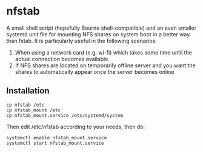 # nfstab

A small shell script (hopefully Bourne shell-compatible) and an even smaller systemd unit file for mounting NFS shares on system boot in a better way than fstab. It is particularly useful in the following scenarios:

1. When using a network card (e.g. wi-fi) which takes some time until the actual connection becomes available
2. If NFS shares are located on temporarily offline server and you want the shares to automatically appear once the server becomes online

## Installation

```
cp nfstab /etc
cp nfstab_mount /etc
cp nfstab_mount.service /etc/systemd/system
```

Then edit /etc/nfstab according to your needs, then do:

```
systemctl enable nfstab_mount.service
systemctl start nfstab_mount.service
```